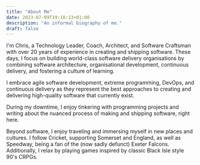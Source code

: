 ```yaml
---
title: "About Me"
date: 2023-07-09T19:18:13+01:00
description: "An informal biography of me."
draft: false
---
```


I'm Chris, a Technology Leader, Coach, Architect, and Software Craftsman with over 20 years of experience in creating and shipping software. These days, I focus on building world-class software delivery organisations by combining software architecture, organisational development, continuous delivery, and fostering a culture of learning.

I embrace agile software development, extreme programming, DevOps, and continuous delivery as they represent the best approaches to creating and delivering high-quality software that currently exist.

During my downtime, I enjoy tinkering with programming projects and writing about the nuanced process of making and shipping software, right here. 

Beyond software, I enjoy traveling and immersing myself in new places and cultures. I follow Cricket, supporting Somerset and England, as well as Speedway, being a fan of the (now sadly defunct) Exeter Falcons. Additionally, I relax by playing games inspired by classic Black Isle style 90's CRPGs.


